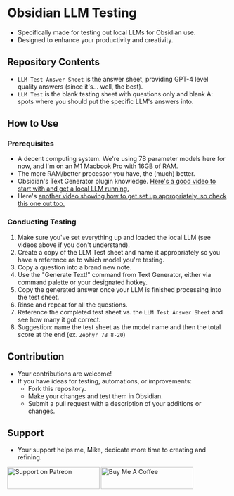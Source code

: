 # Obsidian LLM Testing

- Specifically made for testing out local LLMs for Obsidian use.
- Designed to enhance your productivity and creativity.

## Repository Contents

- `LLM Test Answer Sheet` is the answer sheet, providing GPT-4 level quality answers (since it's... well, the best).
- `LLM Test` is the blank testing sheet with questions only and blank A: spots where you should put the specific LLM's answers into.

## How to Use

### Prerequisites
- A decent computing system. We're using 7B parameter models here for now, and I'm on an M1 Macbook Pro with 16GB of RAM.
- The more RAM/better processor you have, the (much) better.
- Obsidian's Text Generator plugin knowledge. [Here's a good video to start with and get a local LLM running.](https://www.youtube.com/watch?v=c2Ug6U6O5Cg)
- Here's [another video showing how to get set up appropriately, so check this one out too.](https://www.youtube.com/watch?v=SAKr008Z8NU)

### Conducting Testing
1. Make sure you've set everything up and loaded the local LLM (see videos above if you don't understand).
2. Create a copy of the LLM Test sheet and name it appropriately so you have a reference as to which model you're testing.
3. Copy a question into a brand new note.
4. Use the "Generate Text!" command from Text Generator, either via command palette or your designated hotkey.
5. Copy the generated answer once your LLM is finished processing into the test sheet.
6. Rinse and repeat for all the questions.
7. Reference the completed test sheet vs. the `LLM Test Answer Sheet` and see how many it got correct.
8. Suggestion: name the test sheet as the model name and then the total score at the end (ex. `Zephyr 7B 8-20`)

## Contribution

- Your contributions are welcome!
- If you have ideas for testing, automations, or improvements:
  - Fork this repository.
  - Make your changes and test them in Obsidian.
  - Submit a pull request with a description of your additions or changes.

## Support

- Your support helps me, Mike, dedicate more time to creating and refining.

<p>
  <a href="https://www.patreon.com/SystemSculpt">
    <img
      align="left"
      src="https://indigenousx.com.au/wp-content/uploads/2017/03/patreon-medium-button.png"
      height="50"
      width="210"
      alt="Support on Patreon"
  /></a>
  <a href="https://www.buymeacoffee.com/SystemSculpt">
    <img
      align="left"
      src="https://cdn.buymeacoffee.com/buttons/v2/default-yellow.png"
      height="50"
      width="210"
      alt="Buy Me A Coffee"
  /></a>
</p>
